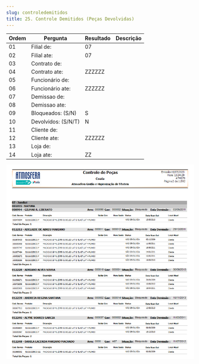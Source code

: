 ```yaml
---
slug: controledemitidos
title: 25. Controle Demitidos (Peças Devolvidas) 
---
```


Ordem | Pergunta | Resultado | Descrição
----- | -------- | --------- | ---------
01    |Filial de: |07 |
02    |Filial ate: | 07|
03    |Contrato de: | |
04    |Contrato ate: |ZZZZZZ |
05    |Funcionário de: | |
06    |Funcionário ate: |ZZZZZZ |
07    |Demissao de: | |
08    |Demissao ate: | |
09    |Bloqueados: (S/N) |S |
10    |Devolvidos: (S/N/T) |N |
11    |Cliente de: | |
12    |Cliente ate: | ZZZZZZ|
13    |Loja de: | |
14    |Loja ate: | ZZ|

![Alt text](image-17.png)
